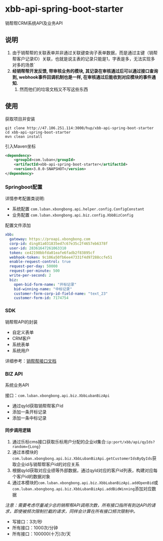 # xbb-api-spring-boot-starter

销帮帮CRM系统API及业务API

## 说明
1. 由于销帮帮的关联表单并非通过关联键查询子表单数据，而是通过主键（销帮帮客户记录ID）关联，也就是说主表的记录只能是1，字表是多，无法实现多对多的场景`
2. **经销帮帮开发反馈, 带审核业务的模块, 其记录在审核通过后可以通过接口查询到, webhook事件回调机制也是一样, 在审核通过后能收到对应模块的事件通知.**
   1. 然而他们的垃圾文档又不写这些东西

## 使用
获取项目并安装
```shell
git clone http://47.106.251.114:3000/hup/xbb-api-spring-boot-starter
cd xbb-api-spring-boot-starter
mvn clean install
```
引入Maven坐标
```xml
<dependency>
    <groupId>com.luban</groupId>
    <artifactId>xbb-api-spring-boot-starter</artifactId>
    <version>3.0.0-SNAPSHOT</version>
</dependency>
```
### Springboot配置
详情参考配置类说明: 
- 系统配置
`com.luban.xbongbong.api.helper.config.ConfigConstant`
- 业务配置
`com.luban.xbongbong.api.biz.config.XbbBizConfig`

配置文件添加
```yaml
xbb:
  gateway: https://proapi.xbongbong.com
  corp-id: ding81a031835ed7c67e35c2f4657eb6378f
  user-id: 28361647261063310
  token: ce42190bbfda01eafe6fadb2f83895cf
  webhook-token: 9c106a50fb6ee47331f4d97288ccfe51
  enable-request-control: true
  request-per-day: 50000
  request-per-minute: 500
  write-per-second: 2
  biz:
    open-bid-form-name: "开标记录"
    bid-winning-name: "中标记录"
    customer-form-corp-id-field-name: "text_23"
    customer-form-id: 7174754
```
### SDK
销帮帮API的封装
- 自定义表单
- CRM客户
- 系统表单
- 系统用户 

详细参考：[销帮帮接口文档](http://profapi.xbongbong.com/#/apilist/181)
### BIZ API
系统业务API

接口：`com.luban.xbongbong.api.biz.XbbLubanBizApi`
- 通过qyId获取销帮帮客户id
- 添加一条开标记录
- 添加一条中标记录 

#### 同步调用逻辑
1. 通过乐标cms接口获取乐标用户分配的企业id集合:`ip:port/xbb/api/qyIds?random={Long}`
2. 通过本模块的`com.luban.xbongbong.api.biz.XbbLubanBizApi.getCustomerIdsByQyIds`获取企业id与销帮帮客户id的对应关系
3. 根据qyId获取对应业绩等外部数据，通过qyId对应的客户id列表，构建对应每个客户id的数据对象
4. 通过本模块的`com.luban.xbongbong.api.biz.XbbLubanBizApi.addOpenBid`或`com.luban.xbongbong.api.biz.XbbLubanBizApi.addBidWinning`添加对应数据

*注意：需要考虑尽量减少总的销帮帮API调用次数，所有接口指所有到达API的请求，即使被频次限制拦截的请求，同样会计算在所有接口频次限制中。*
- 写接口：3次/秒
- 所有接口：1000次/分钟
- 所有接口：100000(十万)次/天

